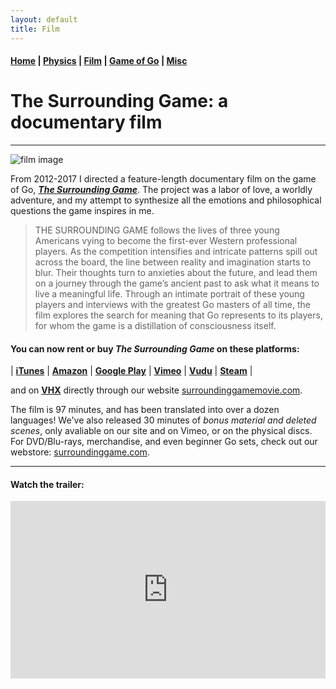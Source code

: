 ```yaml
---
layout: default
title: Film
---
```


#### [Home](index.md) | [Physics](physics.md) | [Film](film.md) | [Game of Go](go.md) | [Misc](misc.md)

# The Surrounding Game: a documentary film
---

![film image](/images/TSG_skinny.png)

From 2012-2017 I directed a feature-length documentary film on the game of Go, **[*The Surrounding Game*](https://www.surroundinggamemovie.com/)**. 
The project was a labor of love, a worldly adventure, and my attempt to synthesize all the emotions and philosophical questions the game inspires in me. 

>THE SURROUNDING GAME follows the lives of three young Americans vying to become the first-ever Western professional players. As the competition intensifies and intricate patterns spill out across the board, the line between reality and imagination starts to blur. Their thoughts turn to anxieties about the future, and lead them on a journey through the game’s ancient past to ask what it means to live a meaningful life. Through an intimate portrait of these young players and interviews with the greatest Go masters of all time, the film explores the search for meaning that Go represents to its players, for whom the game is a distillation of consciousness itself.


#### You can now rent or buy *The Surrounding Game* on these platforms:

| **[iTunes](https://tinyurl.com/TheSurroundingGameiTunes)** | **[Amazon](https://tinyurl.com/SurroundingGameAMZ)** | **[Google Play](https://tinyurl.com/SurroundingGameGP)** | **[Vimeo](https://vimeo.com/ondemand/thesurroundinggame)** | **[Vudu](https://www.vudu.com/content/movies/details/The-Surrounding-Game/944819)** | **[Steam](https://store.steampowered.com/app/854240/The_Surrounding_Game/)** |

and on **[VHX](http://thesurroundinggame.vhx.tv/)** directly through our website [surroundinggamemovie.com](https://www.surroundinggamemovie.com/). 

The film is 97 minutes, and has been translated into over a dozen languages! We've also released 30 minutes of *bonus material and deleted scenes*, only avaliable on our site and on Vimeo, or on the physical discs. For DVD/Blu-rays, merchandise, and even beginner Go sets, check out our webstore: [surroundinggame.com](https://www.surroundinggame.com/). 

---

#### Watch the trailer:

<!--
<iframe width="560" height="315" src="https://www.youtube.com/embed/QyfWChDhtu0?rel=0&amp;showinfo=0" frameborder="0" allow="autoplay; encrypted-media" allowfullscreen></iframe>
-->

<style>.embed-container { position: relative; padding-bottom: 56.25%; height: 0; overflow: hidden; max-width: 100%; } .embed-container iframe, .embed-container object, .embed-container embed { position: absolute; top: 0; left: 0; width: 100%; height: 100%; }</style><div class='embed-container'><iframe src='https://www.youtube.com/embed/QyfWChDhtu0?rel=0&amp;showinfo=0' frameborder='0' allowfullscreen></iframe></div>




